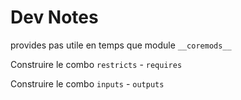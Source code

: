 # Dev Notes

provides pas utile en temps que module `__coremods__` 

Construire le combo `restricts` - `requires`

Construire le combo `inputs` - `outputs` 